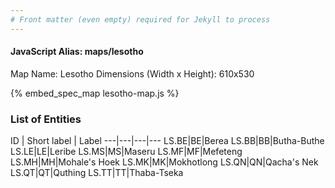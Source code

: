 ```yaml
---
# Front matter (even empty) required for Jekyll to process
---
```


#### JavaScript Alias: maps/lesotho

Map Name: Lesotho
Dimensions (Width x Height): 610x530



{% embed_spec_map lesotho-map.js %}

### List of Entities

ID | Short label | Label
---|---|---|---
LS.BE|BE|Berea
LS.BB|BB|Butha-Buthe
LS.LE|LE|Leribe
LS.MS|MS|Maseru
LS.MF|MF|Mefeteng
LS.MH|MH|Mohale's Hoek
LS.MK|MK|Mokhotlong
LS.QN|QN|Qacha's Nek
LS.QT|QT|Quthing
LS.TT|TT|Thaba-Tseka

